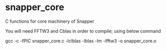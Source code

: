 # snapper_core
C functions for core machinery of Snapper

You will need FFTW3 and Cblas in order to compile; using below command

gcc -c -fPIC snapper_core.c -lclblas -lblas -lm -lfftw3 -o snapper_core.o
